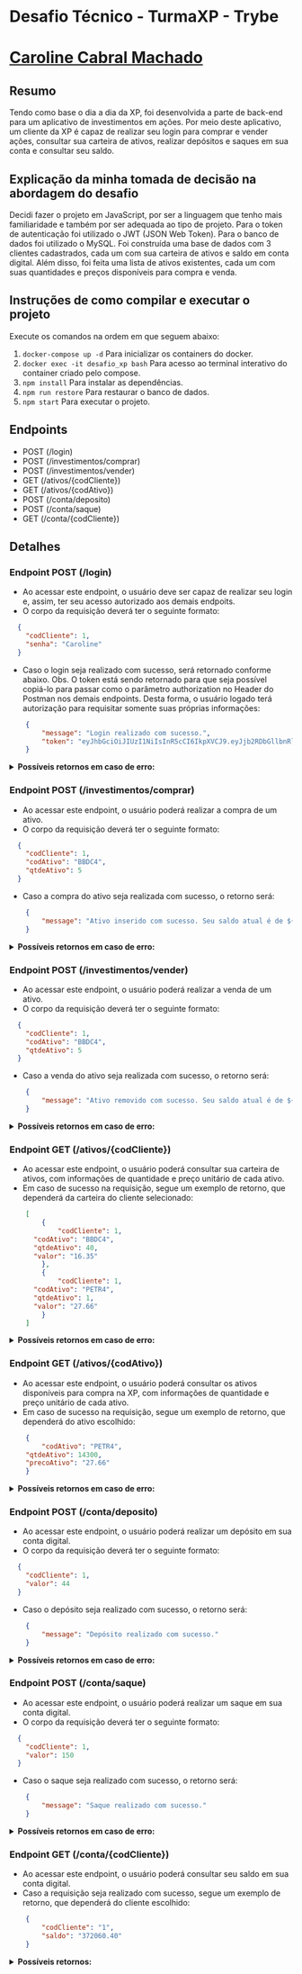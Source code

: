 # Desafio Técnico - TurmaXP - Trybe
# [Caroline Cabral Machado](https://www.linkedin.com/in/carolcabralm/)

## Resumo
Tendo como base o dia a dia da XP, foi desenvolvida a parte de back-end para um aplicativo de investimentos em ações. Por meio deste aplicativo, um cliente da XP é capaz de realizar seu login para comprar e vender ações, consultar sua carteira de ativos, realizar depósitos e saques em sua conta e consultar seu saldo.

## Explicação da minha tomada de decisão na abordagem do desafio
Decidi fazer o projeto em JavaScript, por ser  a linguagem que tenho mais familiaridade e também por ser adequada ao tipo de projeto. Para o token de autenticação foi utilizado o JWT (JSON Web Token). Para o banco de dados foi utilizado o MySQL. Foi construída uma base de dados com 3 clientes cadastrados, cada um com sua carteira de ativos e saldo em conta digital. Além disso, foi feita uma lista de ativos existentes, cada um com suas quantidades e preços disponíveis para compra e venda.

## Instruções de como compilar e executar o projeto

Execute os comandos na ordem em que seguem abaixo:

1. `docker-compose up -d`  Para inicializar os containers do docker.
2. `docker exec -it desafio_xp bash`  Para acesso ao terminal interativo do container criado pelo compose.
3. `npm install`  Para instalar as dependências.
4. `npm run restore`  Para restaurar o banco de dados.
5. `npm start`  Para executar o projeto.

## Endpoints

* POST (/login)
* POST (/investimentos/comprar)
* POST (/investimentos/vender)
* GET (/ativos/{codCliente})
* GET (/ativos/{codAtivo})
* POST (/conta/deposito)
* POST (/conta/saque)
* GET (/conta/{codCliente})

## Detalhes

### Endpoint POST (/login)


- Ao acessar este endpoint, o usuário deve ser capaz de realizar seu login e, assim, ter seu acesso autorizado aos demais endpoits.
- O corpo da requisição deverá ter o seguinte formato:
```json
  {
    "codCliente": 1,
    "senha": "Caroline"
  }
```
- Caso o login seja realizado com sucesso, será retornado conforme abaixo. Obs. O token está sendo retornado para que seja possível copiá-lo para passar como o parâmetro authorization no Header do Postman nos demais endpoints. Desta forma, o usuário logado terá autorização para requisitar somente suas próprias informações:
```json
	{
		"message": "Login realizado com sucesso.",
		"token": "eyJhbGciOiJIUzI1NiIsInR5cCI6IkpXVCJ9.eyJjb2RDbGllbnRlIjoxLCJzZW5oYSI6IkNhcm9saW5lIiwiaWF0IjoxNjU4NDM0NzA5LCJleHAiOjE2NTg0Nzc5MDl9.3F9UCKVD-5tS4KocG7bfoSWv2DwDUem2TKbld-ZA16s"
	}
```

<details>
  <summary><strong>Possíveis retornos em caso de erro:</strong></summary>

  * **Caso usuário ou senha estejam incorretos, será retornado:**
  ```json
    {
		  "message": "Usuário ou senha incorretos. Favor verificar seu dados."
    }
  ```

<br />
</details>

### Endpoint POST (/investimentos/comprar)

- Ao acessar este endpoint, o usuário poderá realizar a compra de um ativo.
- O corpo da requisição deverá ter o seguinte formato:
```json
  {
    "codCliente": 1,
    "codAtivo": "BBDC4",
    "qtdeAtivo": 5
  }
```

- Caso a compra do ativo seja realizada com sucesso, o retorno será:
```json
	{
		"message": "Ativo inserido com sucesso. Seu saldo atual é de ${saldo_atual}."
	}
```

<details>
  <summary><strong>Possíveis retornos em caso de erro:</strong></summary>
  
  * **Caso o usuário da requisição não esteja logado, o retorno será:**
  ```json
    {
      "message": "Usuário não logado."
    }
  ```
    
  * **Caso a sessão do usuário da requisição esteja expirada (após 12h do login), o retorno será:**
  ```json
    {
		  "message": "Sessão expirada. Realize login novamente para continuar."
    }
  ```

  * **Caso o usuário da requisição solicite informações de outro usuário, o retorno será:**
  ```json
    {
		  "message": "Acesso negado."
   	}
  ```

  * **Caso o usuário tente comprar um ativo inexistente na base de ativos da XP, o retorno será:**
  ```json
    {
		  "message": "Ativo não encontrado."
    }
  ```
  * **Caso o usuário tente comprar uma quantidade maior do ativo que a existente, o retorno será:**
  ```json
    {
		  "message": "Quantidade de ativo disponível menor que a desejada."
    }
  ```

  * **Caso o usuário não tenha saldo suficiente para a compra da quantidade desejada do ativo, o retorno será:**
  ```json
    {
		  "message": "Saldo insuficiente."
    }
  ```

<br />
</details>


### Endpoint POST (/investimentos/vender)

- Ao acessar este endpoint, o usuário poderá realizar a venda de um ativo.
- O corpo da requisição deverá ter o seguinte formato:
```json
  {
    "codCliente": 1,
    "codAtivo": "BBDC4",
    "qtdeAtivo": 5
  }
```

- Caso a venda do ativo seja realizada com sucesso, o retorno será:
```json
	{
		"message": "Ativo removido com sucesso. Seu saldo atual é de ${saldo_atual}."
	}
```

<details>
  <summary><strong>Possíveis retornos em caso de erro:</strong></summary>
  
  * **Caso o usuário da requisição não esteja logado, o retorno será:**
   
  ```json
	  {
		  "message": "Usuário não logado."
	  }
  ```
    
  * **Caso a sessão do usuário da requisição esteja expirada (após 12h do login), o retorno será:**
  ```json
    {
		  "message": "Sessão expirada. Realize login novamente para continuar."
    }
  ```

  * **Caso o usuário da requisição solicite informações de outro usuário, o retorno será:**
  ```json
    {
		  "message": "Acesso negado."
   	}
  ```

  * **Caso o usuário tente vender um ativo inexistente em sua carteira, o retorno será:**
  ```json
    {
		  "message": "Ativo inexistente na carteira."
   	}
  ```
 * **Caso o usuário tente vender uma quantidade maior do ativo que a existente em sua carteira, o retorno será:**
  ```json
    {
		  "message": "Quantidade de ativo disponível em carteira menor que a desejada para venda."
   	}
  ```

<br />
</details>


### Endpoint GET (/ativos/{codCliente})

- Ao acessar este endpoint, o usuário poderá consultar sua carteira de ativos, com informações de quantidade e preço unitário de cada ativo.
- Em caso de sucesso na requisição, segue um exemplo de retorno, que dependerá da carteira do cliente selecionado:
```json
	[
		{
			"codCliente": 1,
      "codAtivo": "BBDC4",
      "qtdeAtivo": 40,
      "valor": "16.35"
		},
		{
			"codCliente": 1,
      "codAtivo": "PETR4",
      "qtdeAtivo": 1,
      "valor": "27.66"
		}
	]
```

<details>
  <summary><strong>Possíveis retornos em caso de erro:</strong></summary>
  
  * **Caso o usuário da requisição não esteja logado, o retorno será:**   
  ```json
	  {
		  "message": "Usuário não logado."
	  }
  ```
    
  * **Caso a sessão do usuário da requisição esteja expirada (após 12h do login), o retorno será:**
  ```json
    {
		  "message": "Sessão expirada. Realize login novamente para continuar."
    }
  ```

  * **Caso o usuário da requisição solicite informações de outro usuário, o retorno será:**
  ```json
    {
		  "message": "Acesso negado."
   	}
  ```

  
<br />
</details>

### Endpoint GET (/ativos/{codAtivo})
- Ao acessar este endpoint, o usuário poderá consultar os ativos disponíveis para compra na XP, com informações de quantidade e preço unitário de cada ativo.
- Em caso de sucesso na requisição, segue um exemplo de retorno, que dependerá do ativo escolhido:
```json
	{
		"codAtivo": "PETR4",
    "qtdeAtivo": 14300,
    "precoAtivo": "27.66"
	}
```

<details>
  <summary><strong>Possíveis retornos em caso de erro:</strong></summary>

  * **Caso o usuário da requisição não esteja logado, o retorno será:**   
  ```json
	  {
	  	"message": "Usuário não logado."
	  }
  ```
    
  * **Caso a sessão do usuário da requisição esteja expirada (após 12h do login), o retorno será:**
  ```json
    {
		  "message": "Sessão expirada. Realize login novamente para continuar."
    }
  ```

<br />
</details>


### Endpoint POST (/conta/deposito)
- Ao acessar este endpoint, o usuário poderá realizar um depósito em sua conta digital.
- O corpo da requisição deverá ter o seguinte formato:
```json
  {
    "codCliente": 1,
    "valor": 44
  }
```

- Caso o depósito seja realizado com sucesso, o retorno será:
```json
	{
		"message": "Depósito realizado com sucesso."
	}
```

<details>
  <summary><strong>Possíveis retornos em caso de erro:</strong></summary>
  
  * **Caso o usuário da requisição não esteja logado, o retorno será:**   
  ```json
	  {
		  "message": "Usuário não logado."
	  }
  ```
    
  * **Caso a sessão do usuário da requisição esteja expirada (após 12h do login), o retorno será:**
  ```json
    {
		  "message": "Sessão expirada. Realize login novamente para continuar."
    }
  ```

  * **Caso o usuário da requisição tente realizar o depósito na conta de outro cliente, o retorno será:**
  ```json
    {
		  "message": "Acesso negado."
   	}
  ```

 * **Caso o usuário da requisição tente realizar um depósito com valor igual ou inferior a zero, o retorno será:**
  ```json
    {
		  "message": "Quantidade depositada deve ser maior que zero."
   	}
  ```


<br />
</details>


### Endpoint POST (/conta/saque)
- Ao acessar este endpoint, o usuário poderá realizar um saque em sua conta digital.
- O corpo da requisição deverá ter o seguinte formato:
```json
  {
    "codCliente": 1,
    "valor": 150
  }
```
- Caso o saque seja realizado com sucesso, o retorno será:
```json
	{
		"message": "Saque realizado com sucesso."
	}
```

<details>
  <summary><strong>Possíveis retornos em caso de erro:</strong></summary>
  
  * **Caso o usuário da requisição não esteja logado, o retorno será:**   
  ```json
	  {
		  "message": "Usuário não logado."
	  }
  ```
    
  * **Caso a sessão do usuário da requisição esteja expirada (após 12h do login), o retorno será:**
  ```json
    {
		  "message": "Sessão expirada. Realize login novamente para continuar."
    }
  ```

  * **Caso o usuário da requisição tente realizar o saque na conta de outro cliente, o retorno será:**
  ```json
    {
		  "message": "Acesso negado."
   	}
  ```

 * **Caso o usuário da requisição tente realizar um saque de valor maior que o saldo disponível em sua conta digital, o retorno será:**
  ```json
    {
		  "message": "Saldo insuficiente."
   	}
  ```


<br />
</details>


### Endpoint GET (/conta/{codCliente})
- Ao acessar este endpoint, o usuário poderá consultar seu saldo em sua conta digital.
- Caso a requisição seja realizado com sucesso, segue um exemplo de retorno, que dependerá do cliente escolhido:
```json
	{
		"codCliente": "1",
		"saldo": "372060.40"
	}
```

<details>
  <summary><strong>Possíveis retornos:</strong></summary>
  
  * **Caso o usuário da requisição não esteja logado, o retorno será:**   
  ```json
	  {
		  "message": "Usuário não logado."
	  }
  ```
    
  * **Caso a sessão do usuário da requisição esteja expirada (após 12h do login), o retorno será:**
  ```json
    {
		  "message": "Sessão expirada. Realize login novamente para continuar."
    }
  ```

  * **Caso o usuário da requisição tente acessar o saldo da conta de outro cliente, o retorno será:**
  ```json
    {
		  "message": "Acesso negado."
   	}
  ```

<br />
</details>